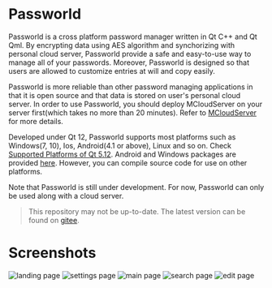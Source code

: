 # Passworld

Passworld is a cross platform password manager written in Qt C++ and Qt Qml. By encrypting data using AES algorithm and synchorizing with personal cloud server, Passworld provide a safe and easy-to-use way to manage all of your passwords. Moreover, Passworld is designed so that users are allowed to customize entries at will and copy easily.

Passworld is more reliable than other password managing applications in that it is open source and that data is stored on user's personal cloud server. In order to use Passworld, you should deploy MCloudServer on your server first(which takes no more than 20 minutes). Refer to [MCloudServer](https://gitee.com/maoruimas/mcloudserver) for more details.

Developed under Qt 12, Passworld supports most platforms such as Windows(7, 10), Ios, Android(4.1 or above), Linux and so on. Check [Supported Platforms of Qt 5.12](https://doc.qt.io/qt-5.12/supported-platforms.html). Android and Windows packages are provided [here](https://github.com/maoruimas/passworld/releases/tag/v0.3.0). However, you can compile source code for use on other platforms.

Note that Passworld is still under development. For now, Passworld can only be used along with a cloud server.

> This repository may not be up-to-date. The latest version can be found on [gitee](https://gitee.com/maoruimas/passworld).

# Screenshots

![landing page](https://images.gitee.com/uploads/images/2020/0305/222705_a8d938e1_5488222.jpeg "landingPage.jpg")
![settings page](https://images.gitee.com/uploads/images/2020/0310/125556_0e2810a1_5488222.jpeg "settingsPage.jpg")
![main page](https://images.gitee.com/uploads/images/2020/0305/222819_665123dc_5488222.jpeg "mainPage.jpg")
![search page](https://images.gitee.com/uploads/images/2020/0305/223203_5b18638e_5488222.jpeg "searchPage.jpg")
![edit page](https://images.gitee.com/uploads/images/2020/0305/222910_8236c732_5488222.jpeg "editPage.jpg")
